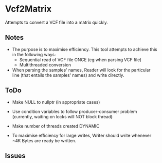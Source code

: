 # Vcf2Matrix

Attempts to convert a VCF file into a matrix quickly.

## Notes
* The purpose is to maximise efficiency. This tool attempts to achieve this in the following ways:
	- Sequential read of VCF file ONCE (eg when parsing VCF file)
	- Multithreaded conversion
* When parsing the samples' names, Reader will look for the particular line (that entails the samples' names) and write directly.

## ToDo
* Make NULL to nullptr (in appropriate cases)
* Use condition variables to follow producer-consumer problem (currently, waiting on locks will NOT block thread)

* Make number of threads created DYNAMIC
* To maximise efficiency for large writes, Writer should write whenever ~4K Bytes are ready be written.

## Issues
